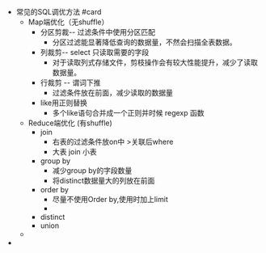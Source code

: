 - 常见的SQL调优方法 #card
	- Map端优化（无shuffle）
		- 分区剪裁-- 过滤条件中使用分区匹配
			- 分区过滤能显著降低查询的数据量，不然会扫描全表数据。
		- 列裁剪-- select 只读取需要的字段
			- 对于读取列式存储文件，剪枝操作会有较大性能提升，减少了读取数据量。
		- 行裁剪 -- 谓词下推
			- 过滤条件放在前面，减少读取的数据量
		- like用正则替换
			- 多个like语句合并成一个正则并时候 regexp 函数
	- Reduce端优化 (有shuffle)
		- join
			- 右表的过滤条件放on中 >关联后where
			- 大表 join 小表
		- group by
			- 减少group by的字段数量
			- 将distinct数据量大的列放在前面
		- order by
			- 尽量不使用Order by,使用时加上limit
			-
		- distinct
		- union
	-
-